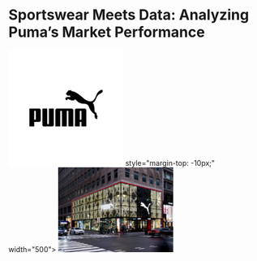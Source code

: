 # Sportswear Meets Data: Analyzing Puma’s Market Performance
<img src="pictures/puma.jpg" alt="banner" width="45%"> style="margin-top: -10px;" width="500"> <img src="pictures/puma store.jpg" alt="store" width="45%">



